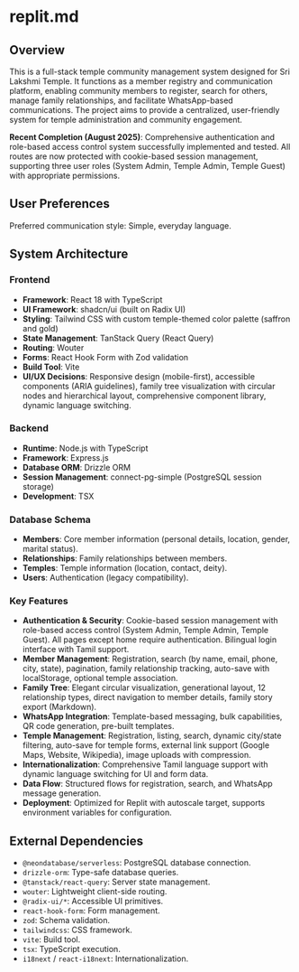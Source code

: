 # replit.md

## Overview
This is a full-stack temple community management system designed for Sri Lakshmi Temple. It functions as a member registry and communication platform, enabling community members to register, search for others, manage family relationships, and facilitate WhatsApp-based communications. The project aims to provide a centralized, user-friendly system for temple administration and community engagement.

**Recent Completion (August 2025)**: Comprehensive authentication and role-based access control system successfully implemented and tested. All routes are now protected with cookie-based session management, supporting three user roles (System Admin, Temple Admin, Temple Guest) with appropriate permissions.

## User Preferences
Preferred communication style: Simple, everyday language.

## System Architecture

### Frontend
- **Framework**: React 18 with TypeScript
- **UI Framework**: shadcn/ui (built on Radix UI)
- **Styling**: Tailwind CSS with custom temple-themed color palette (saffron and gold)
- **State Management**: TanStack Query (React Query)
- **Routing**: Wouter
- **Forms**: React Hook Form with Zod validation
- **Build Tool**: Vite
- **UI/UX Decisions**: Responsive design (mobile-first), accessible components (ARIA guidelines), family tree visualization with circular nodes and hierarchical layout, comprehensive component library, dynamic language switching.

### Backend
- **Runtime**: Node.js with TypeScript
- **Framework**: Express.js
- **Database ORM**: Drizzle ORM
- **Session Management**: connect-pg-simple (PostgreSQL session storage)
- **Development**: TSX

### Database Schema
- **Members**: Core member information (personal details, location, gender, marital status).
- **Relationships**: Family relationships between members.
- **Temples**: Temple information (location, contact, deity).
- **Users**: Authentication (legacy compatibility).

### Key Features
- **Authentication & Security**: Cookie-based session management with role-based access control (System Admin, Temple Admin, Temple Guest). All pages except home require authentication. Bilingual login interface with Tamil support.
- **Member Management**: Registration, search (by name, email, phone, city, state), pagination, family relationship tracking, auto-save with localStorage, optional temple association.
- **Family Tree**: Elegant circular visualization, generational layout, 12 relationship types, direct navigation to member details, family story export (Markdown).
- **WhatsApp Integration**: Template-based messaging, bulk capabilities, QR code generation, pre-built templates.
- **Temple Management**: Registration, listing, search, dynamic city/state filtering, auto-save for temple forms, external link support (Google Maps, Website, Wikipedia), image uploads with compression.
- **Internationalization**: Comprehensive Tamil language support with dynamic language switching for UI and form data.
- **Data Flow**: Structured flows for registration, search, and WhatsApp message generation.
- **Deployment**: Optimized for Replit with autoscale target, supports environment variables for configuration.

## External Dependencies

- `@neondatabase/serverless`: PostgreSQL database connection.
- `drizzle-orm`: Type-safe database queries.
- `@tanstack/react-query`: Server state management.
- `wouter`: Lightweight client-side routing.
- `@radix-ui/*`: Accessible UI primitives.
- `react-hook-form`: Form management.
- `zod`: Schema validation.
- `tailwindcss`: CSS framework.
- `vite`: Build tool.
- `tsx`: TypeScript execution.
- `i18next` / `react-i18next`: Internationalization.
```